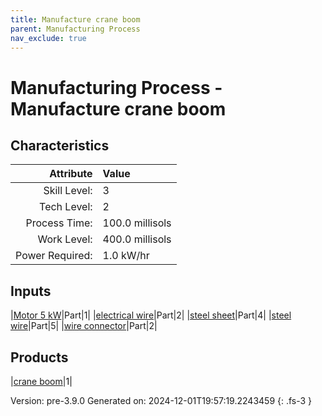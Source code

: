 ```yaml
---
title: Manufacture crane boom
parent: Manufacturing Process
nav_exclude: true
---
```

# Manufacturing Process - Manufacture crane boom


## Characteristics

| Attribute      | Value |
|--------:|:------|
|Skill Level:|3|
|Tech Level:|2|
|Process Time:|100.0 millisols|
|Work Level:|400.0 millisols|
|Power Required:|1.0 kW/hr|

## Inputs

|[Motor 5 kW](../part/motor-5-kw.html)|Part|1|
|[electrical wire](../part/electrical-wire.html)|Part|2|
|[steel sheet](../part/steel-sheet.html)|Part|4|
|[steel wire](../part/steel-wire.html)|Part|5|
|[wire connector](../part/wire-connector.html)|Part|2|

## Products

|[crane boom](../part/crane-boom.html)|1|


Version: pre-3.9.0 Generated on: 2024-12-01T19:57:19.2243459
{: .fs-3 }

